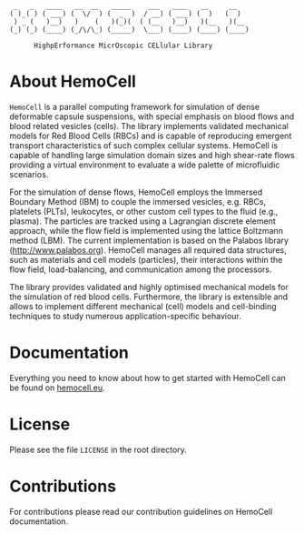      _   _   ____   __  __   _____    ___   ____   __     __   
    ( )_( ) ( ___) (  \/  ) (  _  )  / __) ( ___) (  )   (  )  
     ) _ (   )__)   )    (   )(_)(  ( (__   )__)   )(__   )(__ 
    (_) (_) (____) (_/\/\_) (_____)  \___) (____) (____) (____)   
    
          HighpErformance MicrOscopic CELlular Library


About HemoCell
==============

`HemoCell` is a parallel computing framework for simulation of dense deformable capsule suspensions, with special emphasis on blood flows and blood related vesicles (cells). The library implements validated mechanical models for Red Blood Cells (RBCs) and is capable of reproducing emergent transport characteristics of such complex cellular systems. HemoCell is capable of handling large simulation domain sizes and high shear-rate flows providing a virtual environment to evaluate a wide palette of microfluidic scenarios.

For the simulation of dense flows, HemoCell employs the Immersed Boundary Method (IBM) to couple the immersed vesicles, e.g. RBCs, platelets (PLTs), leukocytes, or other custom cell types to the fluid (e.g., plasma). The particles are tracked using a Lagrangian discrete element approach, while the flow field is implemented using the lattice Boltzmann method (LBM). The current implementation is based on the Palabos library (http://www.palabos.org). HemoCell manages all required data structures, such as materials and cell models (particles), their interactions within the flow field, load-balancing, and communication among the processors.

The library provides validated and highly optimised mechanical models for the simulation of red blood cells. Furthermore, the library is extensible and allows to implement different mechanical (cell) models and cell-binding techniques to study numerous application-specific behaviour.

Documentation
=============

Everything you need to know about how to get started with HemoCell can be found
on [hemocell.eu](https://hemocell.eu/user_guide).


License
=======

Please see the file `LICENSE` in the root directory. 


Contributions
=====================

For contributions please read our contribution guidelines on HemoCell documentation.




